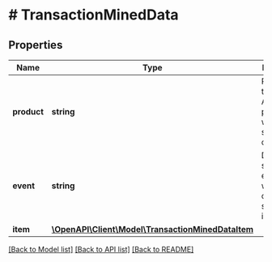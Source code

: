 # # TransactionMinedData

## Properties

Name | Type | Description | Notes
------------ | ------------- | ------------- | -------------
**product** | **string** | Represents the Crypto APIs 2.0 product which sends the callback. |
**event** | **string** | Defines the specific event, for which a callback subscription is set. |
**item** | [**\OpenAPI\Client\Model\TransactionMinedDataItem**](TransactionMinedDataItem.md) |  |

[[Back to Model list]](../../README.md#models) [[Back to API list]](../../README.md#endpoints) [[Back to README]](../../README.md)

